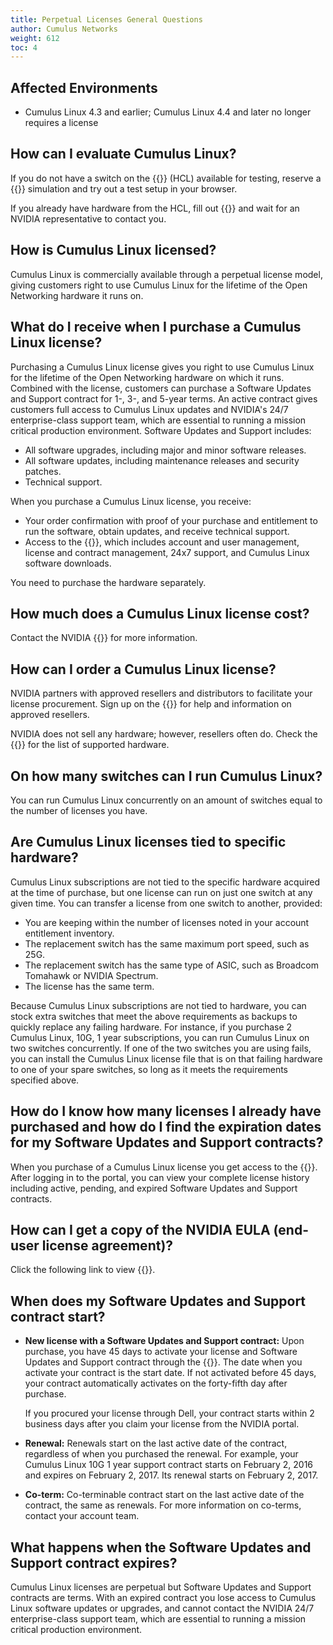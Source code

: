 ```yaml
---
title: Perpetual Licenses General Questions
author: Cumulus Networks
weight: 612
toc: 4
---
```


## Affected Environments

- Cumulus Linux 4.3 and earlier; Cumulus Linux 4.4 and later no longer requires a license
<!-- vale off -->
## How can I evaluate Cumulus Linux?
<!-- vale on -->
If you do not have a switch on the {{<exlink url="https://www.nvidia.com/en-us/networking/ethernet-switching/hardware-compatibility-list/" text="hardware compatibility list">}} (HCL) available for testing, reserve a {{<exlink url="https://www.nvidia.com/en-us/networking/cumulus-linux-free-trial/" text="Cumulus in the Cloud">}} simulation and try out a test setup in your browser.

If you already have hardware from the HCL, fill out {{<exlink url="https://www.nvidia.com/en-us/contact/sales/" text="this form">}} and wait for an NVIDIA representative to contact you.

## How is Cumulus Linux licensed?

Cumulus Linux is commercially available through a perpetual license model, giving customers right to use Cumulus Linux for the lifetime of the Open Networking hardware it runs on.
<!-- vale off -->
## What do I receive when I purchase a Cumulus Linux license?
<!-- vale on -->
Purchasing a Cumulus Linux license gives you right to use Cumulus Linux for the lifetime of the Open Networking hardware on which it runs. Combined with the license, customers can purchase a Software Updates and Support contract for 1-, 3-, and 5-year terms. An active contract gives customers full access to Cumulus Linux updates and NVIDIA's 24/7 enterprise-class support team, which are essential to running a mission critical production environment. Software Updates and Support includes:

- All software upgrades, including major and minor software releases.
- All software updates, including maintenance releases and security patches.
- Technical support.

When you purchase a Cumulus Linux license, you receive:

- Your order confirmation with proof of your purchase and entitlement to run the software, obtain updates, and receive technical support.
- Access to the {{<exlink url="https://support.mellanox.com/s/" text="MyMellanox Customer Portal">}}, which includes account and user management, license and contract management, 24x7 support, and Cumulus Linux software downloads.

You need to purchase the hardware separately.

## How much does a Cumulus Linux license cost?

Contact the NVIDIA {{<exlink url="mailto:sales@cumulusnetworks.com" text="sales team">}} for more information.
<!-- vale off -->
## How can I order a Cumulus Linux license?
<!-- vale on -->
NVIDIA partners with approved resellers and distributors to facilitate your license procurement. Sign up on the {{<exlink url="https://www.nvidia.com/en-us/contact/sales/" text="NVIDIA website">}} for help and information on approved resellers.

NVIDIA does not sell any hardware; however, resellers often do. Check the {{<exlink url="https://www.nvidia.com/en-us/networking/ethernet-switching/hardware-compatibility-list/" text="HCL">}} for the list of supported hardware.
<!-- vale off -->
## On how many switches can I run Cumulus Linux?
<!-- vale on -->
You can run Cumulus Linux concurrently on an amount of switches equal to the number of licenses you have.

## Are Cumulus Linux licenses tied to specific hardware?

Cumulus Linux subscriptions are not tied to the specific hardware acquired at the time of purchase, but one license can run on just one switch at any given time. You can transfer a license from one switch to another, provided:

- You are keeping within the number of licenses noted in your account entitlement inventory.
- The replacement switch has the same maximum port speed, such as 25G.
- The replacement switch has the same type of ASIC, such as Broadcom Tomahawk or NVIDIA Spectrum.
- The license has the same term.

Because Cumulus Linux subscriptions are not tied to hardware, you can stock extra switches that meet the above requirements as backups to quickly replace any failing hardware. For instance, if you purchase 2 Cumulus Linux, 10G, 1 year subscriptions, you can run Cumulus Linux on two switches concurrently. If one of the two switches you are using fails, you can install the Cumulus Linux license file that is on that failing hardware to one of your spare switches, so long as it meets the requirements specified above.
<!-- vale off -->
## How do I know how many licenses I already have purchased and how do I find the expiration dates for my Software Updates and Support contracts?
<!-- vale on -->
When you purchase of a Cumulus Linux license you get access to the {{<exlink url="https://support.mellanox.com/s/" text="MyMellanox Customer Portal">}}. After logging in to the portal, you can view your complete license history including active, pending, and expired Software Updates and Support contracts.
<!-- vale off -->
## How can I get a copy of the NVIDIA EULA (end-user license agreement)?
<!-- vale on -->
Click the following link to view {{<exlink url="https://docs.nvidia.com/cuda/archive/9.1/pdf/EULA.pdf" text="the EULA">}}.
<!-- vale off -->
## When does my Software Updates and Support contract start?
<!-- vale on -->
- **New license with a Software Updates and Support contract:** Upon purchase, you have 45 days to activate your license and Software Updates and Support contract through the {{<exlink url="https://support.mellanox.com/s/" text="MyMellanox Customer Portal">}}. The date when you activate your contract is the start date. If not activated before 45 days, your contract automatically activates on the forty-fifth day after purchase.

    If you procured your license through Dell, your contract starts within 2 business days after you claim your license from the NVIDIA portal.
- **Renewal:** Renewals start on the last active date of the contract, regardless of when you purchased the renewal. For example, your Cumulus Linux 10G 1 year support contract starts on February 2, 2016 and expires on February 2, 2017. Its renewal starts on February 2, 2017.
- **Co-term:** Co-terminable contract start on the last active date of the contract, the same as renewals. For more information on co-terms, contact your account team.

## What happens when the Software Updates and Support contract expires?

Cumulus Linux licenses are perpetual but Software Updates and Support contracts are terms. With an expired contract you lose access to Cumulus Linux software updates or upgrades, and cannot contact the NVIDIA 24/7 enterprise-class support team, which are essential to running a mission critical production environment.
